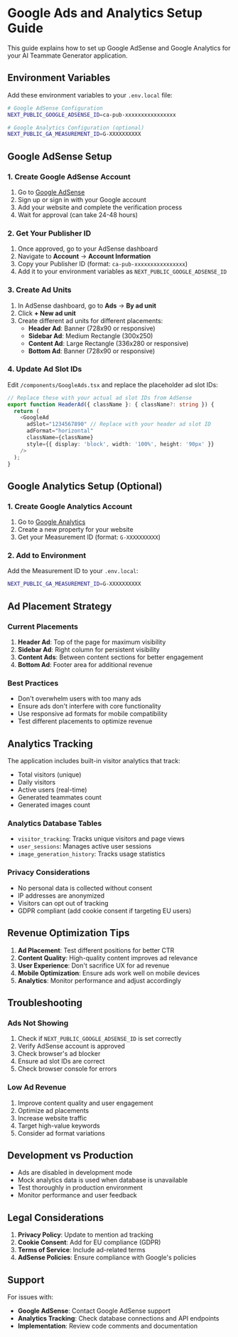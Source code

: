 # Google Ads and Analytics Setup Guide

This guide explains how to set up Google AdSense and Google Analytics for your AI Teammate Generator application.

## Environment Variables

Add these environment variables to your `.env.local` file:

```bash
# Google AdSense Configuration
NEXT_PUBLIC_GOOGLE_ADSENSE_ID=ca-pub-xxxxxxxxxxxxxxxx

# Google Analytics Configuration (optional)
NEXT_PUBLIC_GA_MEASUREMENT_ID=G-XXXXXXXXXX
```

## Google AdSense Setup

### 1. Create Google AdSense Account
1. Go to [Google AdSense](https://www.google.com/adsense/)
2. Sign up or sign in with your Google account
3. Add your website and complete the verification process
4. Wait for approval (can take 24-48 hours)

### 2. Get Your Publisher ID
1. Once approved, go to your AdSense dashboard
2. Navigate to **Account** → **Account Information**
3. Copy your Publisher ID (format: `ca-pub-xxxxxxxxxxxxxxxx`)
4. Add it to your environment variables as `NEXT_PUBLIC_GOOGLE_ADSENSE_ID`

### 3. Create Ad Units
1. In AdSense dashboard, go to **Ads** → **By ad unit**
2. Click **+ New ad unit**
3. Create different ad units for different placements:
   - **Header Ad**: Banner (728x90 or responsive)
   - **Sidebar Ad**: Medium Rectangle (300x250)
   - **Content Ad**: Large Rectangle (336x280 or responsive)
   - **Bottom Ad**: Banner (728x90 or responsive)

### 4. Update Ad Slot IDs
Edit `/components/GoogleAds.tsx` and replace the placeholder ad slot IDs:

```typescript
// Replace these with your actual ad slot IDs from AdSense
export function HeaderAd({ className }: { className?: string }) {
  return (
    <GoogleAd
      adSlot="1234567890" // Replace with your header ad slot ID
      adFormat="horizontal"
      className={className}
      style={{ display: 'block', width: '100%', height: '90px' }}
    />
  );
}
```

## Google Analytics Setup (Optional)

### 1. Create Google Analytics Account
1. Go to [Google Analytics](https://analytics.google.com/)
2. Create a new property for your website
3. Get your Measurement ID (format: `G-XXXXXXXXXX`)

### 2. Add to Environment
Add the Measurement ID to your `.env.local`:
```bash
NEXT_PUBLIC_GA_MEASUREMENT_ID=G-XXXXXXXXXX
```

## Ad Placement Strategy

### Current Placements
1. **Header Ad**: Top of the page for maximum visibility
2. **Sidebar Ad**: Right column for persistent visibility
3. **Content Ads**: Between content sections for better engagement
4. **Bottom Ad**: Footer area for additional revenue

### Best Practices
- Don't overwhelm users with too many ads
- Ensure ads don't interfere with core functionality
- Use responsive ad formats for mobile compatibility
- Test different placements to optimize revenue

## Analytics Tracking

The application includes built-in visitor analytics that track:
- Total visitors (unique)
- Daily visitors
- Active users (real-time)
- Generated teammates count
- Generated images count

### Analytics Database Tables
- `visitor_tracking`: Tracks unique visitors and page views
- `user_sessions`: Manages active user sessions
- `image_generation_history`: Tracks usage statistics

### Privacy Considerations
- No personal data is collected without consent
- IP addresses are anonymized
- Visitors can opt out of tracking
- GDPR compliant (add cookie consent if targeting EU users)

## Revenue Optimization Tips

1. **Ad Placement**: Test different positions for better CTR
2. **Content Quality**: High-quality content improves ad relevance
3. **User Experience**: Don't sacrifice UX for ad revenue
4. **Mobile Optimization**: Ensure ads work well on mobile devices
5. **Analytics**: Monitor performance and adjust accordingly

## Troubleshooting

### Ads Not Showing
1. Check if `NEXT_PUBLIC_GOOGLE_ADSENSE_ID` is set correctly
2. Verify AdSense account is approved
3. Check browser's ad blocker
4. Ensure ad slot IDs are correct
5. Check browser console for errors

### Low Ad Revenue
1. Improve content quality and user engagement
2. Optimize ad placements
3. Increase website traffic
4. Target high-value keywords
5. Consider ad format variations

## Development vs Production

- Ads are disabled in development mode
- Mock analytics data is used when database is unavailable
- Test thoroughly in production environment
- Monitor performance and user feedback

## Legal Considerations

1. **Privacy Policy**: Update to mention ad tracking
2. **Cookie Consent**: Add for EU compliance (GDPR)
3. **Terms of Service**: Include ad-related terms
4. **AdSense Policies**: Ensure compliance with Google's policies

## Support

For issues with:
- **Google AdSense**: Contact Google AdSense support
- **Analytics Tracking**: Check database connections and API endpoints
- **Implementation**: Review code comments and documentation